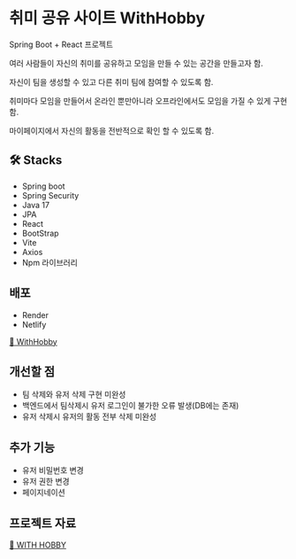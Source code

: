 # 취미 공유 사이트 WithHobby

Spring Boot + React 프로젝트

여러 사람들이 자신의 취미를 공유하고 모임을 만들 수 있는 공간을 만들고자 함.

자신이 팀을 생성할 수 있고 다른 취미 팀에 참여할 수 있도록 함.

취미마다 모임을 만들어서 온라인 뿐만아니라 오프라인에서도 모임을 가질 수 있게 구현함.

마이페이지에서 자신의 활동을 전반적으로 확인 할 수 있도록 함.

## 🛠 Stacks

- Spring boot
- Spring Security
- Java 17
- JPA
- React
- BootStrap
- Vite
- Axios
- Npm 라이브러리

## 배포

- Render
- Netlify

<a href="https://withhobby.netlify.app/">🎨 WithHobby</a>

## 개선할 점

- 팀 삭제와 유저 삭제 구현 미완성
- 백엔드에서 팀삭제시 유저 로그인이 불가한 오류 발생(DB에는 존재)
- 유저 삭제시 유저의 활동 전부 삭제 미완성

## 추가 기능

- 유저 비밀번호 변경
- 유저 권한 변경
- 페이지네이션

## 프로젝트 자료

<a href="https://drive.google.com/file/d/1aiIymoxbxMPnyiAbkjHHKUJqIuZtBJn_/view?usp=sharing">📂 WITH HOBBY</a>
